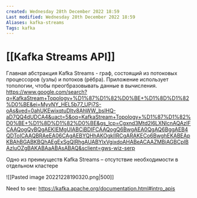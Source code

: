 ```yaml
---
created: Wednesday 28th December 2022 18:59
Last modified: Wednesday 28th December 2022 18:59
Aliases: kafka-streams
Tags: kafka
---
```


# [[Kafka Streams API]]

Главная абстракция Kafka Streams - граф, состоящий из потоковых процессоров (узлы) и потоков (рёбра). Приложение использует топологии, чтобы преогбразовывать данные в вычисления.
https://www.google.com/search?q=KafkaStream+Topology+%D1%87%D1%82%D0%BE+%D1%8D%D1%82%D0%BE&ei=MyvNY_HEL5b77_UPj7S-oAs&ved=0ahUKEwixqtuDltv8AhWW_bsIHQ-aD7QQ4dUDCA4&uact=5&oq=KafkaStream+Topology+%D1%87%D1%82%D0%BE+%D1%8D%D1%82%D0%BE&gs_lcp=Cgxnd3Mtd2l6LXNlcnAQAzIFCAAQogQyBQgAEKIEMgUIABCiBDIFCAAQogQ6BwgAEA0QgAQ6BggAEB4QDToICAAQBRAeEA06CAgAEBYQHhAKOgkIIRCgARAKECo6BwghEKABEApKBAhBGABKBQhAEgExSgQIRhgAUABYlxVgixdoAHABeACAAZMBiAGBCpIBAzIuOZgBAKABAaABAsABAQ&sclient=gws-wiz-serp

Одно из преимуществ Kafka Streams – отсутствие необходимости в отдельном кластере

![[Pasted image 20221228190320.png|500]]

Need to see: https://kafka.apache.org/documentation.html#intro_apis
